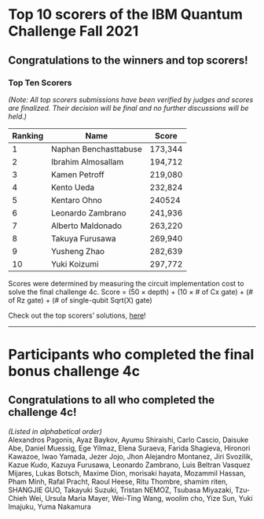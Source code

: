 # Top 10 scorers of the IBM Quantum Challenge Fall 2021
 
 ## Congratulations to the winners and top scorers!


### Top Ten Scorers
*(Note: All top scorers submissions have been verified by judges and scores are finalized. Their decision will be final and no further discussions will be held.)*

| Ranking  | Name  | Score |
| ---     | ---    | --- | 
| 1     | Naphan Benchasttabuse    | 173,344 |
| 2     | Ibrahim Almosallam    | 194,712 | 
| 3     | Kamen Petroff    | 219,080 |  --- |
| 4     | Kento Ueda   | 232,824|  --- |
| 5     | Kentaro Ohno   | 240524 |  --- |
| 6     | Leonardo Zambrano    | 241,936 |  --- |
| 7     | Alberto Maldonado    | 263,220 |  --- |
| 8     | Takuya Furusawa    | 269,940 |  --- |
| 9     | Yusheng Zhao     | 282,639 |  --- |
| 10     | Yuki Koizumi   | 297,772 |  --- |


Scores were determined by measuring the circuit implementation cost to solve the final challenge 4c. Score = (50 × depth) + (10 × # of Cx gate) + (# of Rz gate) + (# of single-qubit Sqrt(X) gate)

Check out the top scorers’ solutions, [here](https://github.com/qiskit-community/ibm-quantum-challenge-fall-2021/tree/main/topscorers)!

--------------------------------
# Participants who completed the final bonus challenge 4c

## Congratulations to all who completed the challenge 4c!

*(Listed in alphabetical order)*<br/> 
Alexandros	Pagonis,
Ayaz	Baykov,
Ayumu	Shiraishi,
Carlo	Cascio,
Daisuke	Abe,
Daniel	Muessig,
Ege	Yilmaz,
Elena	Suraeva,
Farida	Shagieva,
Hironori	Kawazoe,
Iwao	Yamada,
Jezer	Jojo,
Jhon Alejandro	Montanez,
Jiri	Svozilik,
Kazue	Kudo,
Kazuya	Furusawa,
Leonardo	Zambrano,
Luis Beltran	Vasquez Mijares,
Lukas	Botsch,
Maxime	Dion,
morisaki	hayata,
Mozammil	Hassan,
Pham	Minh,
Rafal	Pracht,
Raoul	Heese,
Ritu	Thombre,
shamim	riten,
SHANGJIE	GUO,
Takayuki	Suzuki,
Tristan	NEMOZ,
Tsubasa	Miyazaki,
Tzu-Chieh	Wei,
Ursula Maria	Mayer,
Wei-Ting	Wang,
woolim	cho,
Yize	Sun,
Yuki	Imajuku,
Yuma	Nakamura <br/>
<br/>
